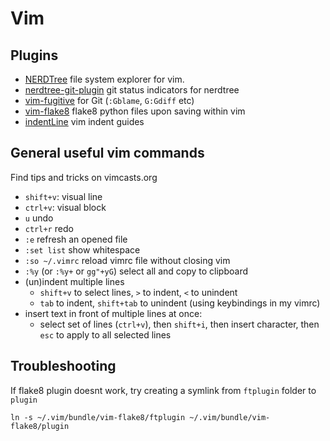 # Vim

## Plugins

- [NERDTree](https://github.com/scrooloose/nerdtree) file system explorer for vim.
- [nerdtree-git-plugin](https://github.com/Xuyuanp/nerdtree-git-plugin) git status indicators for nerdtree
- [vim-fugitive](https://github.com/tpope/vim-fugitive) for Git (`:Gblame`, `G:Gdiff` etc)
- [vim-flake8](https://github.com/nvie/vim-flake8) flake8 python files upon saving within vim
- [indentLine](https://github.com/Yggdroot/indentLine) vim indent guides

## General useful vim commands

Find tips and tricks on vimcasts.org

- `shift+v`: visual line
- `ctrl+v`: visual block
- `u` undo
- `ctrl+r` redo
- `:e` refresh an opened file
- `:set list` show whitespace
- `:so ~/.vimrc` reload vimrc file without closing vim
- `:%y` (or `:%y+` or `gg"+yG`) select all and copy to clipboard
- (un)indent multiple lines
  - `shift+v` to select lines, `>` to indent, `<` to unindent
  - `tab` to indent, `shift+tab` to unindent (using keybindings in my vimrc)
- insert text in front of multiple lines at once:
  - select set of lines (`ctrl+v`), then `shift+i`, then insert character, then `esc` to apply to all selected lines

## Troubleshooting

If flake8 plugin doesnt work, try creating a symlink from `ftplugin` folder to `plugin`

```
ln -s ~/.vim/bundle/vim-flake8/ftplugin ~/.vim/bundle/vim-flake8/plugin
```
